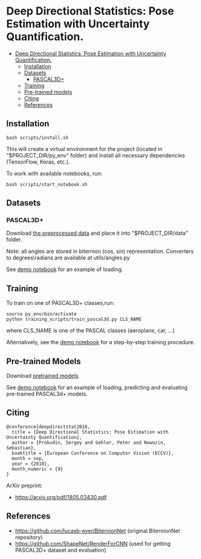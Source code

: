 # Deep Directional Statistics: Pose Estimation with Uncertainty Quantification.


 * [Deep Directional Statistics: Pose Estimation with Uncertainty Quantification.](#deep-direct-stat)
    * [Installation](#installation)
    * [Datasets](#datasets)
        * [PASCAL3D+](#pascal3d)
    * [Training](#training)
    * [Pre-trained models](#pre-trained-models)
    * [Citing](#citing)
    * [References](#refs)

## Installation  

```
bash scripts/install.sh
```

This will create a virtual environment for the project (located in 
"$PROJECT_DIR/py_env" folder) and install all necessary dependencies 
(TensorFlow, Keras, etc.).

To work with available notebooks, run:

```
bash scripts/start_notebook.sh
```

## Datasets

### PASCAL3D+

Download [the preprocessed data](https://drive.google.com/open?id=1bDcISYXmCcTqZhhCX-bhTuUCmEH1Q8YF) and place it into 
"$PROJECT_DIR/data" folder.

Note: all angles are stored in biternion (cos, sin) representation. Converters to degrees\radians are available at 
utils/angles.py

See [demo notebook](https://github.com/sergeyprokudin/deep_direct_stat/blob/master/notebooks/PASCAL3D%2B%20Data%20Loading%20Demo.ipynb)
for an example of loading.


## Training

To train on one of PASCAL3D+ classes,run:

```
source py_env/bin/activate
python training_scripts/train_pascal3d.py CLS_NAME
``` 

where CLS_NAME is one of the PASCAL classes (aeroplane, car, ...)

Alternatively, see the [demo notebook](https://github.com/sergeyprokudin/deep_direct_stat/blob/master/notebooks/Pascal3D%2B%20training.ipynb)
for a step-by-step training procedure.

## Pre-trained Models

Download [pretrained models](https://drive.google.com/file/d/1H29OVZn5jdlQDQt6_R7eK7WOEinmgxcy/view?usp=sharing).

See [demo notebook](https://github.com/sergeyprokudin/deep_direct_stat/blob/master/notebooks/Pascal3D%2B%20Model%20Demo.ipynb)
for an example of loading, predicting and evaluating pre-trained PASCAL3d+ models.

## Citing

```
@conference{deepdirectstat2018,
  title = {Deep Directional Statistics: Pose Estimation with Uncertainty Quantification},
  author = {Prokudin, Sergey and Gehler, Peter and Nowozin, Sebastian},
  booktitle = {European Conference on Computer Vision (ECCV)},
  month = sep,
  year = {2018},
  month_numeric = {9}
}
```

ArXiv preprint:

 - https://arxiv.org/pdf/1805.03430.pdf

## References 

 - https://github.com/lucasb-eyer/BiternionNet (original BiternionNet repository)
 - https://github.com/ShapeNet/RenderForCNN (used for getting PASCAL3D+ dataset and evaluation)



